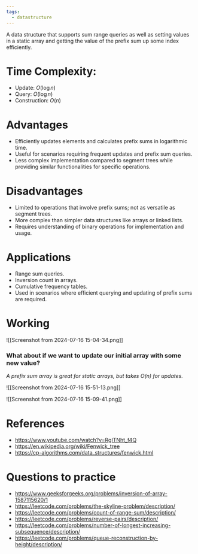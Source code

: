 ```yaml
---
tags:
  - datastructure
---
```

A data structure that supports sum range queries as well as setting values in a static array and getting the value of the prefix sum up some index efficiently.

# Time Complexity:

- Update: $O(\log n)$
- Query: $O(\log n)$
- Construction: $O(n)$

# Advantages

- Efficiently updates elements and calculates prefix sums in logarithmic time.
- Useful for scenarios requiring frequent updates and prefix sum queries.
- Less complex implementation compared to segment trees while providing similar functionalities for specific operations.

# Disadvantages

- Limited to operations that involve prefix sums; not as versatile as segment trees.
- More complex than simpler data structures like arrays or linked lists.
- Requires understanding of binary operations for implementation and usage.

# Applications

- Range sum queries.
- Inversion count in arrays.
- Cumulative frequency tables.
- Used in scenarios where efficient querying and updating of prefix sums are required.

# Working
![[Screenshot from 2024-07-16 15-04-34.png]]
### What about if we want to update our initial array with some new value?
*A prefix sum array is great for static arrays, but takes O(n) for updates.*

![[Screenshot from 2024-07-16 15-51-13.png]]

![[Screenshot from 2024-07-16 15-09-41.png]]

# References

- https://www.youtube.com/watch?v=RgITNht_f4Q
- https://en.wikipedia.org/wiki/Fenwick_tree
- https://cp-algorithms.com/data_structures/fenwick.html

# Questions to practice

- https://www.geeksforgeeks.org/problems/inversion-of-array-1587115620/1
- https://leetcode.com/problems/the-skyline-problem/description/
- https://leetcode.com/problems/count-of-range-sum/description/
- https://leetcode.com/problems/reverse-pairs/description/
- https://leetcode.com/problems/number-of-longest-increasing-subsequence/description/
- https://leetcode.com/problems/queue-reconstruction-by-height/description/